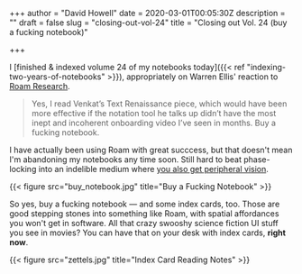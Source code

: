 +++
author = "David Howell"
date = 2020-03-01T00:05:30Z
description = ""
draft = false
slug = "closing-out-vol-24"
title = "Closing out Vol. 24 (buy a fucking notebook)"

+++


I [finished & indexed volume 24 of my notebooks today]({{< ref "indexing-two-years-of-notebooks" >}}), appropriately on Warren Ellis' reaction to [Roam Research](https://roamresearch.com).

> Yes, I read Venkat’s Text Renaissance piece, which would have been more effective if the notation tool he talks up didn’t have the most inept and incoherent onboarding video I’ve seen in months. Buy a fucking notebook.

I have actually been using Roam with great succcess, but that doesn't mean I'm abandoning my notebooks any time soon. Still hard to beat phase-locking into an indelible medium where [you also get peripheral vision](https://notes.andymatuschak.org/Peripheral_vision).

{{< figure src="buy_notebook.jpg" title="Buy a Fucking Notebook" >}}

So yes, buy a fucking notebook — and some index cards, too. Those are good stepping stones into something like Roam, with spatial affordances you won't get in software. All that crazy swooshy science fiction UI stuff you see in movies? You can have that on your desk with index cards, **right now**.

{{< figure src="zettels.jpg" title="Index Card Reading Notes" >}}
